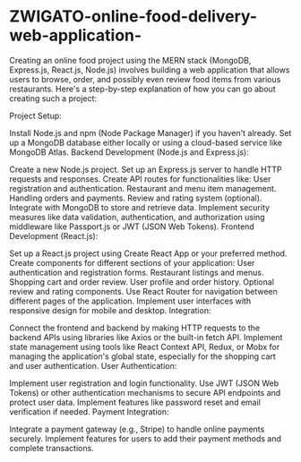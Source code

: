 # ZWIGATO-online-food-delivery-web-application-

Creating an online food project using the MERN stack (MongoDB, Express.js, React.js, Node.js) involves building a web application that allows users to browse, order, and possibly even review food items from various restaurants. Here's a step-by-step explanation of how you can go about creating such a project:

Project Setup:

Install Node.js and npm (Node Package Manager) if you haven't already.
Set up a MongoDB database either locally or using a cloud-based service like MongoDB Atlas.
Backend Development (Node.js and Express.js):

Create a new Node.js project.
Set up an Express.js server to handle HTTP requests and responses.
Create API routes for functionalities like:
User registration and authentication.
Restaurant and menu item management.
Handling orders and payments.
Review and rating system (optional).
Integrate with MongoDB to store and retrieve data.
Implement security measures like data validation, authentication, and authorization using middleware like Passport.js or JWT (JSON Web Tokens).
Frontend Development (React.js):

Set up a React.js project using Create React App or your preferred method.
Create components for different sections of your application:
User authentication and registration forms.
Restaurant listings and menus.
Shopping cart and order review.
User profile and order history.
Optional review and rating components.
Use React Router for navigation between different pages of the application.
Implement user interfaces with responsive design for mobile and desktop.
Integration:

Connect the frontend and backend by making HTTP requests to the backend APIs using libraries like Axios or the built-in fetch API.
Implement state management using tools like React Context API, Redux, or Mobx for managing the application's global state, especially for the shopping cart and user authentication.
User Authentication:

Implement user registration and login functionality.
Use JWT (JSON Web Tokens) or other authentication mechanisms to secure API endpoints and protect user data.
Implement features like password reset and email verification if needed.
Payment Integration:

Integrate a payment gateway (e.g., Stripe) to handle online payments securely.
Implement features for users to add their payment methods and complete transactions.
